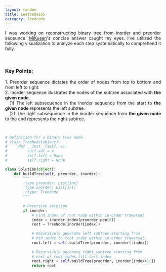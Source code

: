 ```yaml
---
layout: random
title: Leetcode105
category: leedcode
---
```

<p style='text-align: justify;'> I was working on reconstructing binary tree from inorder and preorder seqeunce. <a href="https://leetcode.com/problems/construct-binary-tree-from-preorder-and-inorder-traversal/solutions/401124/python-easy-solution-with-comments">MiKueen</a>'s concise answer caught my eyes. I've utilized the following visualization to analyze each step systematically to comprehend it fully. </p>
<br>

<h3>Key Points:</h3>
<p style='text-align: justify;'> 
1. Preorder sequence dictates the order of nodes from top to bottom and from left to right.
<br>
2. Inorder sequence illustrates the nodes of the subtree associated with <strong>the given node</strong>. 
<br>
&emsp;(1) The left subsequence in the inorder sequence from the start to <strong>the given node</strong> represents the left subtree. 
<br>
&emsp;(2) The right subsequence in the inorder sequence from <strong>the given node</strong> to the end represents the right subtree.
</p>
<br>

```python
# Definition for a binary tree node.
# class TreeNode(object):
#     def __init__(self, x):
#         self.val = x
#         self.left = None
#         self.right = None

class Solution(object):
    def buildTree(self, preorder, inorder):
        """
        :type preorder: List[int]
        :type inorder: List[int]
        :rtype: TreeNode
        """
        
        # Recursive solution
        if inorder:   
            # Find index of root node within in-order traversal
            index = inorder.index(preorder.pop(0))
            root = TreeNode(inorder[index])
            
            # Recursively generate left subtree starting from 
            # 0th index to root index within in-order traversal
            root.left = self.buildTree(preorder, inorder[:index])
            
            # Recursively generate right subtree starting from 
            # next of root index till last index
            root.right = self.buildTree(preorder, inorder[index+1:])
            return root
```

<br>

<div>
 <object class="blog_pdf" data="/assets/blog/2024-2-15-leetcode105/Leetcode105.pdf" type="application/pdf"></object>
</div>
